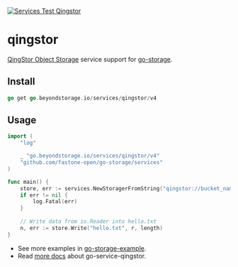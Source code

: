 [![Services Test Qingstor](https://git.fastonetech.com/fastone/go-storage/actions/workflows/services-test-qingstor.yml/badge.svg)](https://git.fastonetech.com/fastone/go-storage/actions/workflows/services-test-qingstor.yml)

# qingstor

[QingStor Object Storage](https://www.qingcloud.com/products/objectstorage/) service support for [go-storage](https://git.fastonetech.com/fastone/go-storage).

## Install

```go
go get go.beyondstorage.io/services/qingstor/v4
```

## Usage

```go
import (
	"log"

	_ "go.beyondstorage.io/services/qingstor/v4"
	"github.com/fastone-open/go-storage/services"
)

func main() {
	store, err := services.NewStoragerFromString("qingstor://bucket_name/path/to/workdir?credential=hmac:access_key_id:secret_access_key&endpoint=https:qingstor.com")
	if err != nil {
		log.Fatal(err)
	}
	
	// Write data from io.Reader into hello.txt
	n, err := store.Write("hello.txt", r, length)
}
```

- See more examples in [go-storage-example](https://git.fastonetech.com/fastone/go-storage-example).
- Read [more docs](https://beyondstorage.io/docs/go-storage/services/qingstor) about go-service-qingstor.
